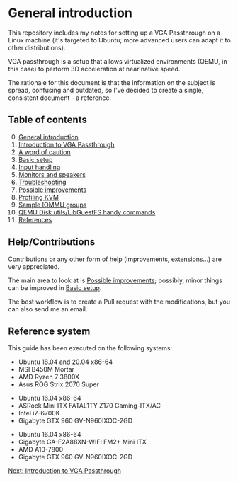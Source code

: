 # General introduction

This repository includes my notes for setting up a VGA Passthrough on a Linux machine (it's targeted to Ubuntu; more advanced users can adapt it to other distributions).

VGA passthrough is a setup that allows virtualized environments (QEMU, in this case) to perform 3D acceleration at near native speed.

The rationale for this document is that the information on the subject is spread, confusing and outdated, so I've decided to create a single, consistent document - a reference.

## Table of contents

0. [General introduction](README.md)
1. [Introduction to VGA Passthrough](1_INTRODUCTION_TO_VGA_PASSTHROUGH.md)
2. [A word of caution](2_A_WORD_OF_CAUTION.md)
3. [Basic setup](3_BASIC_SETUP.md)
4. [Input handling](4_INPUT_HANDLING.md)
5. [Monitors and speakers](5_MONITORS_AND_SPEAKERS.md)
6. [Troubleshooting](6_TROUBLESHOOTING.md)
7. [Possible improvements](7_POSSIBLE_IMPROVEMENTS.md)
8. [Profiling KVM](8_PROFILING_KVM.md)
9. [Sample IOMMU groups](9_SAMPLE_IOMMU_GROUPS.md)
10. [QEMU Disk utils/LibGuestFS handy commands](10_USEFUL_TOOLS.md)
11. [References](11_REFERENCES.md)

## Help/Contributions

Contributions or any other form of help (improvements, extensions...) are very appreciated.

The main area to look at is [Possible improvements](6_POSSIBLE_IMPROVEMENTS.md); possibly, minor things can be improved in [Basic setup](3_BASIC_SETUP.md).

The best workflow is to create a Pull request with the modifications, but you can also send me an email.

## Reference system

This guide has been executed on the following systems:

- Ubuntu 18.04 and 20.04 x86-64
- MSI B450M Mortar
- AMD Ryzen 7 3800X
- Asus ROG Strix 2070 Super
<!-- -->
- Ubuntu 16.04 x86-64
- ASRock Mini ITX FATAL1TY Z170 Gaming-ITX/AC
- Intel i7-6700K
- Gigabyte GTX 960 GV-N960IXOC-2GD
<!-- -->
- Ubuntu 16.04 x86-64
- Gigabyte GA-F2A88XN-WIFI FM2+ Mini ITX
- AMD A10-7800
- Gigabyte GTX 960 GV-N960IXOC-2GD

[Next: Introduction to VGA Passthrough](1_INTRODUCTION_TO_VGA_PASSTHROUGH.md)
